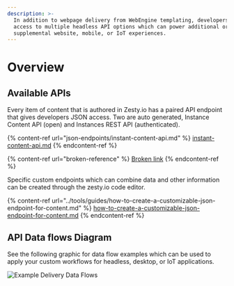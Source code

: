 ```yaml
---
description: >-
  In addition to webpage delivery from WebEngine templating, developers have
  access to multiple headless API options which can power additional or
  supplemental website, mobile, or IoT experiences.
---
```


# Overview

## Available APIs

Every item of content that is authored in Zesty.io has a paired API endpoint that gives developers JSON access. Two are auto generated, Instance Content API (open) and Instances REST API (authenticated).

{% content-ref url="json-endpoints/instant-content-api.md" %}
[instant-content-api.md](json-endpoints/instant-content-api.md)
{% endcontent-ref %}

{% content-ref url="broken-reference" %}
[Broken link](broken-reference)
{% endcontent-ref %}

Specific custom endpoints which can combine data and other information can be created through the zesty.io code editor.

{% content-ref url="../tools/guides/how-to-create-a-customizable-json-endpoint-for-content.md" %}
[how-to-create-a-customizable-json-endpoint-for-content.md](../tools/guides/how-to-create-a-customizable-json-endpoint-for-content.md)
{% endcontent-ref %}

## API Data flows Diagram

See the following graphic for data flow examples which can be used to apply your custom workflows for headless, desktop, or IoT applications.

![Example Delivery Data Flows](../.gitbook/assets/data-flow-zesty.io-apis-and-webengine.png)
